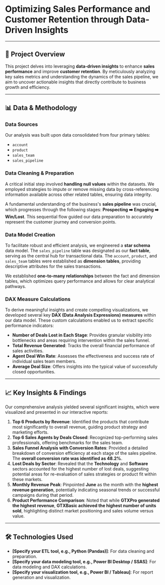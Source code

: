 # Optimizing Sales Performance and Customer Retention through Data-Driven Insights

---

## 🚀 Project Overview

This project delves into leveraging **data-driven insights** to enhance **sales performance** and improve **customer retention**. By meticulously analyzing key sales metrics and understanding the dynamics of the sales pipeline, we aim to uncover actionable insights that directly contribute to business growth and efficiency.

---

## 📊 Data & Methodology

### Data Sources

Our analysis was built upon data consolidated from four primary tables:
* `account`
* `product`
* `sales_team`
* `sales_pipeline`

### Data Cleaning & Preparation

A critical initial step involved **handling null values** within the datasets. We employed strategies to impute or remove missing data by cross-referencing information available across other related tables, ensuring data integrity.

A fundamental understanding of the business's **sales pipeline** was crucial, which progresses through the following stages: **Prospecting ➡️ Engaging ➡️ Win/Lost**. This sequential flow guided our data preparation to accurately represent the customer journey and conversion points.

### Data Model Creation

To facilitate robust and efficient analysis, we engineered a **star schema** data model. The `sales_pipeline` table was designated as our **fact table**, serving as the central hub for transactional data. The `account`, `product`, and `sales_team` tables were established as **dimension tables**, providing descriptive attributes for the sales transactions.

We established **one-to-many relationships** between the fact and dimension tables, which optimizes query performance and allows for clear analytical pathways.

### DAX Measure Calculations

To derive meaningful insights and create compelling visualizations, we developed several key **DAX (Data Analysis Expressions) measures** within our data model. These custom calculations enabled us to extract specific performance indicators:

* **Number of Deals Lost in Each Stage**: Provides granular visibility into bottlenecks and areas requiring intervention within the sales funnel.
* **Total Revenue Generated**: Tracks the overall financial performance of sales activities.
* **Agent Deal Win Rate**: Assesses the effectiveness and success rate of individual sales team members.
* **Average Deal Size**: Offers insights into the typical value of successfully closed opportunities.

---

## 📈 Key Insights & Findings

Our comprehensive analysis yielded several significant insights, which were visualized and presented in our interactive reports:

1.  **Top 6 Products by Revenue**: Identified the products that contribute most significantly to overall revenue, guiding product strategy and marketing efforts.
2.  **Top 6 Sales Agents by Deals Closed**: Recognized top-performing sales professionals, offering benchmarks for the sales team.
3.  **Sales Funnel Analysis with Conversion Rates**: Provided a detailed breakdown of conversion efficiency at each stage of the sales pipeline. The **overall conversion rate was identified as 48.2%**.
4.  **Lost Deals by Sector**: Revealed that the **Technology** and **Software** sectors accounted for the highest number of lost deals, suggesting potential areas for re-evaluation of sales strategies or product fit within these markets.
5.  **Monthly Revenue Peak**: Pinpointed **June** as the month with the **highest revenue generation**, potentially indicating seasonal trends or successful campaigns during that period.
6.  **Product Performance Comparison**: Noted that while **GTXPro generated the highest revenue**, **GTXBasic achieved the highest number of units sold**, highlighting distinct market positioning and sales volume versus value.

---

## 🛠️ Technologies Used

* **[Specify your ETL tool, e.g., Python (Pandas)]**: For data cleaning and preparation.
* **[Specify your data modeling tool, e.g., Power BI Desktop / SSAS]**: For data modeling and DAX calculations.
* **[Specify your visualization tool, e.g., Power BI / Tableau]**: For report generation and visualization.
